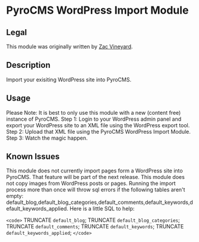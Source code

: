 # PyroCMS WordPress Import Module

## Legal

This module was originally written by [Zac Vineyard](http://zacvineyard.com).

## Description

Import your exisiting WordPress site into PyroCMS.

## Usage

Please Note: It is best to only use this module with a new (content free) instance of PyroCMS.
Step 1: Login to your WordPress admin panel and export your WordPress site to an XML file using the WordPress export tool.
Step 2: Upload that XML file using the PyroCMS WordPress Import Module.
Step 3: Watch the magic happen.

## Known Issues

This module does not currently import pages form a WordPress site into PyroCMS. That feature will be part of the next release.
This module does not copy images from WordPress posts or pages.
Running the import process more than once will throw sql errors if the following tables aren't empty: default_blog,default_blog_categories,default_comments,default_keywords,default_keywords_applied. Here is a little SQL to help: 

`<code>`
TRUNCATE `default_blog`;
TRUNCATE `default_blog_categories`;
TRUNCATE `default_comments`;
TRUNCATE `default_keywords`;
TRUNCATE `default_keywords_applied`;
`</code>`